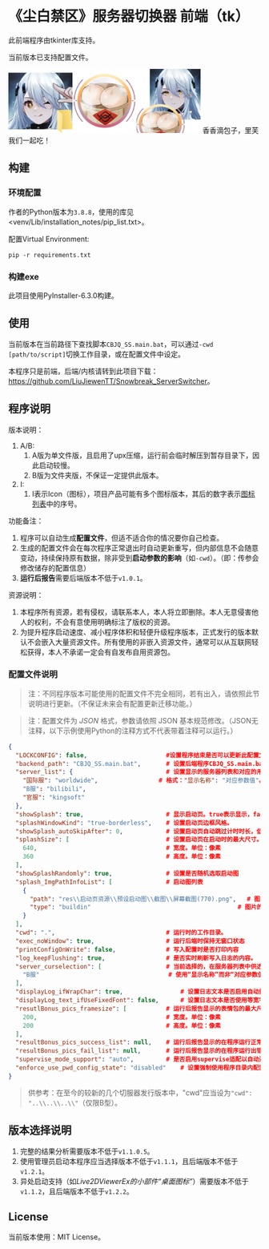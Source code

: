 # 《尘白禁区》服务器切换器 前端（tk）

此前端程序由tkinter库支持。

当前版本已支持配置文件。

<img src="res/icon1.png" style="width:128px; height: 128px"><img src="res/里芙带来了她的两个包子-透明背景.png" style="width:128px; height: 128px"><img src="res/里芙和她的两个包子.png" style="width:128px; height: 128px"> 香香滴包子，里芙我们一起吃！

## 构建

### 环境配置

作者的Python版本为`3.8.8`，使用的库见<venv/Lib/installation_notes/pip_list.txt>。

配置Virtual Environment:

``` shell
pip -r requirements.txt
```

### 构建exe

此项目使用PyInstaller-6.3.0构建。

## 使用

当前版本在当前路径下查找脚本`CBJQ_SS.main.bat`，可以通过`-cwd [path/to/script]`切换工作目录，或在配置文件中设定。

本程序只是前端，后端/内核请转到此项目下载：<https://github.com/LiuJiewenTT/Snowbreak_ServerSwitcher>。

## 程序说明

版本说明：
1. A/B:
   1. A版为单文件版，且启用了upx压缩，运行前会临时解压到暂存目录下，因此启动较慢。
   2. B版为文件夹版，不保证一定提供此版本。
2. I:
   1. I表示Icon（图标），项目产品可能有多个图标版本，其后的数字表示[图标列表](图标列表.md)中的序号。

功能备注：

1. 程序可以自动生成**配置文件**，但适不适合你的情况要你自己检查。
2. 生成的配置文件会在每次程序正常退出时自动更新重写，但内部信息不会随意变动，持续保持原有数据，除非受到**启动参数的影响**（如`-cwd`）。（即：传参会修改储存的配置信息）
3. **运行后报告**需要后端版本不低于`v1.0.1`。

资源说明：

1. 本程序所有资源，若有侵权，请联系本人，本人将立即删除。本人无意侵害他人的权利，不会有意使用明确标注了版权的资源。
2. 为提升程序启动速度、减小程序体积和轻便升级程序版本，正式发行的版本默认不会嵌入大量资源文件。所有使用的非嵌入资源文件，通常可以从互联网轻松获得，本人不承诺一定会有自发布自用资源包。

### 配置文件说明

>  注：不同程序版本可能使用的配置文件不完全相同，若有出入，请依照此节说明进行更新。（不保证未来会有配置更新迁移功能。）

> 注：配置文件为 *JSON* 格式，参数请依照 JSON 基本规范修改。（JSON无注释，以下示例使用Python的注释方式不代表带着注释可以运行。）

``` json
{
  "LOCKCONFIG": false,						#设置程序结束是否可以更新此配置文件。取值：true/false
  "backend_path": "CBJQ_SS.main.bat",		# 设置后端程序CBJQ_SS.main.bat的文件路径。若为相对路径则受cwd影响。
  "server_list": {							# 设置显示的服务器列表和对应的用于传递给后端程序使其指定服务器的值
    "国际服": "worldwide",					# 格式："显示名称": "对应参数值"。显示名称必须唯一，不可重复。
    "B服": "bilibili",
    "官服": "kingsoft"
  },
  "showSplash": true,						# 显示启动页。true表示显示，false表示不显示。
  "splashWindowKind": "true-borderless",	# 设置启动页边框风格。
  "showSplash_autoSkipAfter": 0,			# 设置启动页自动跳过计时时长，低于（或等于）250ms不生效。
  "splashSize": [							# 设置启动页在启动时的最大尺寸。启动页会自动适配启动图尺寸。
    640,									# 宽度。单位：像素
    360										# 高度。单位：像素
  ],
  "showSplashRandomly": true,				# 设置是否随机选取启动图
  "splash_ImgPathInfoList": [				# 启动图列表
    {
      "path": "res\\启动页资源\\预设启动图\\截图\\屏幕截图(770).png",	# 图片路径
      "type": "buildin"											# 图片的路径类型，buildin表示程序自带，nonbuildin表示程序启动时的工作目录下依路径寻找，其它值视为无效并进行默认操作：在当前运行的工作目录依路径寻找。
    }
  ],
  "cwd": ".",								# 运行时的工作目录。
  "exec_noWindow": true,					# 运行后端时保持无窗口状态
  "printConfigOnWrite": false,				# 写入配置时是否打印内容
  "log_keepFlushing": true,					# 是否实时刷新写入日志的内容。
  "server_curselection": [					# 当前选择的，在服务器列表中供选择的服务器选项
    "B服"									# 使用“显示名称”而非“对应参数值”。
  ],
  "displayLog_ifWrapChar": true,				# 设置日志文本是否启用自动换行。
  "displayLog_text_ifUseFixedFont": false,		# 设置日志文本是否使用等宽字体。在Win10上，不使用等宽字体将会使用更好看的“微软雅黑”字体。
  "resutlBonus_pics_framesize": [			# 运行后报告显示的表情包的最大尺寸限制
    200,									# 宽度。单位：像素
    200										# 高度。单位：像素
  ],
  "resultBonus_pics_success_list": null,	# 运行后报告显示的在程序运行正常时的表情包。同上splash_ImgPathInfoList的格式。
  "resultBonus_pics_fail_list": null,		# 运行后报告显示的在程序运行出错时的表情包。同上splash_ImgPathInfoList的格式。
  "supervise_mode_support": "auto",			# 是否启用supervise适配以自动退出。取值：auto/disabled
  "enforce_use_pwd_config_state": "disabled"	# 设置强制使用程序目录内配置的严格级别。取值："disabled"不启用, "allow-arg-only"启用强制但放行命令行参数, "fully"完全启用禁用一切外部输入
}
```

> 供参考：在至今的较新的几个切服器发行版本中，"cwd"应当设为`"cwd": "..\\..\\..\\"`（仅限B型）。

## 版本选择说明

1. 完整的结果分析需要版本不低于`v1.1.0.5`。
2. 使用管理员启动本程序应当选择版本不低于`v1.1.1`，且后端版本不低于`v1.2.1`。
3. 异处启动支持（如*Live2DViewerEx的小部件“桌面图标”*）需要版本不低于`v1.1.2`，且后端版本不低于`v1.2.2`。

## License

当前版本使用：MIT License。
